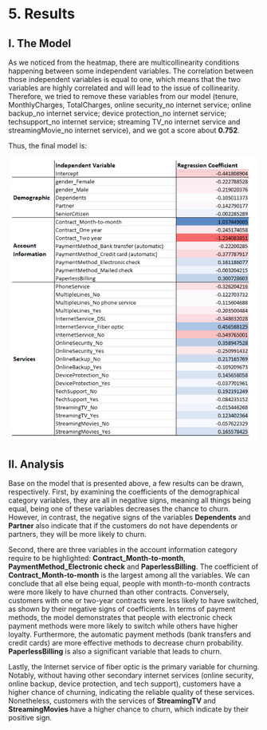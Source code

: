 # 5. Results 
## I. The Model
As we noticed from the heatmap, there are multicollinearity conditions happening between some independent variables. The correlation between those independent variables is equal to one, which means that the two variables are highly correlated and will lead to the issue of collinearity. Therefore, we tried to remove these variables from our model (tenure, MonthlyCharges, TotalCharges, online security_no internet service; online backup_no internet service; device protection_no internet service; techsupport_no internet service; streaming TV_no internet service and streamingMovie_no internet service), and we got a score about **0.752**.

Thus, the final model is:


![alt text](https://github.com/tzyiyuet/telecom_customer_churn/blob/master/model_result_.PNG)

## II. Analysis
Base on the model that is presented above, a few results can be drawn, respectively. 
First, by examining the coefficients of the demographical category variables, they are all in negative signs, meaning all things being equal, being one of these variables decreases the chance to churn. However, in contrast, the negative signs of the variables **Dependents** and **Partner** also indicate that if the customers do not have dependents or partners, they will be more likely to churn.

Second, there are three variables in the account information category require to be highlighted: **Contract_Month-to-month**, **PaymentMethod_Electronic check** and **PaperlessBilling**. The coefficient of **Contract_Month-to-month** is the largest among all the variables. We can conclude that all else being equal, people with month-to-month contracts were more likely to have churned than other contracts. Conversely, customers with one or two-year contracts were less likely to have switched, as shown by their negative signs of coefficients. In terms of payment methods, the model demonstrates that people with electronic check payment methods were more likely to switch while others have higher loyalty. Furthermore, the automatic payment methods (bank transfers and credit cards) are more effective methods to decrease churn probability. **PaperlessBilling** is also a significant variable that leads to churn.

Lastly, the Internet service of fiber optic is the primary variable for churning. Notably, without having other secondary internet services (online security, online backup, device protection, and tech support), customers have a higher chance of churning, indicating the reliable quality of these services. Nonetheless, customers with the services of **StreamingTV** and **StreamingMovies** have a higher chance to churn, which indicate by their positive sign. 
